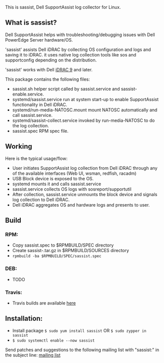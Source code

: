 This is sassist, Dell SupportAssist log collector for Linux.

## What is sassist?
Dell SupportAssist helps with troubleshooting/debugging issues with
Dell PowerEdge Server hardware/OS.

'sassist' assists Dell iDRAC by collecting OS configuration and logs and saving it to iDRAC. it uses native log collection tools like sos and supportconfig depending on the distribution.

'sassist' works with Dell [iDRAC 9](https://www.dell.com/support/article/us/en/19/sln308699/idrac-9-versions-and-release-notes) and later.

This package contains the following files:
 - sassist.sh
	helper script called by sassist.service and sassist-enable.service.
 - systemd/sassist.service
	run at system start-up to enable SupportAssist functionality
	in Dell iDRAC.
 - systemd/run-media-NATOSC.mount
	mount NATOSC automatically and call sassist.service.
 - systemd/sassist-collect.service
	invoked by run-media-NATOSC to do the log collection.
 - sassist.spec
	RPM spec file.

## Working
Here is the typical usage/flow:
 - User initiates SupportAssist log collection from Dell iDRAC through any
	of the available interfaces (Web UI, wsman, redfish, racadm)
 - USB Block device is exposed to the OS.
 - systemd mounts it and calls sassist.service
 - sassist.service collects OS logs with sosreport/supportutil
 - After collection, sassist.service unmounts the block device and signals
	log collection to Dell iDRAC.
 - Dell iDRAC aggregates OS and hardware logs and presents to user.

## Build
### RPM:
- Copy sassist.spec to $RPMBUILD/SPEC directory
- Create sassist-<version>.tar.gz in $RPMBUILD/SOURCES directory
- `rpmbuild -ba $RPMBUILD/SPEC/sassist.spec`

### DEB:
- TODO

### Travis:
- Travis builds are available [here](https://github.com/dell/sassist/releases)

## Installation:
- Install package
	`$ sudo yum install sassist`
		OR
	`$ sudo zypper in sassist`
- `$ sudo systemctl enable --now sassist`

Send patches and suggestions to the following mailing list with "sassist:" in the subject line:
[mailing list](https://lists.us.dell.com/mailman/listinfo/linux-poweredge)
